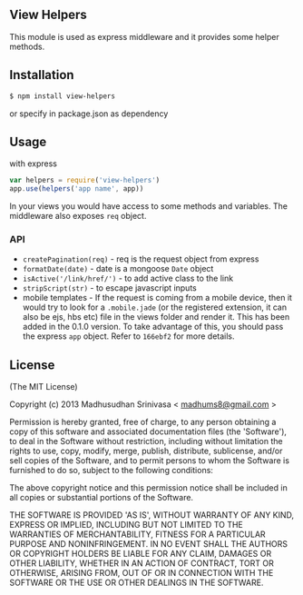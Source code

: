 ## View Helpers

This module is used as express middleware and it provides some helper methods.

## Installation

```sh
$ npm install view-helpers
```

or specify in package.json as dependency

## Usage

with express

```js
var helpers = require('view-helpers')
app.use(helpers('app name', app))
```

In your views you would have access to some methods and variables. The middleware also exposes `req` object.

### API

* `createPagination(req)` - req is the request object from express
* `formatDate(date)` - date is a mongoose `Date` object
* `isActive('/link/href/')` - to add active class to the link
* `stripScript(str)` - to escape javascript inputs
* mobile templates - If the request is coming from a mobile device, then it would try to look for a `.mobile.jade` (or the registered extension, it can also be ejs, hbs etc) file in the views folder and render it. This has been added in the 0.1.0 version. To take advantage of this, you should pass the express `app` object. Refer to `166ebf2` for more details.

## License
(The MIT License)

Copyright (c) 2013 Madhusudhan Srinivasa < [madhums8@gmail.com](mailto:madhums8@gmail.com) >

Permission is hereby granted, free of charge, to any person obtaining a copy of this software and associated documentation files (the 'Software'), to deal in the Software without restriction, including without limitation the rights to use, copy, modify, merge, publish, distribute, sublicense, and/or sell copies of the Software, and to permit persons to whom the Software is furnished to do so, subject to the following conditions:

The above copyright notice and this permission notice shall be included in all copies or substantial portions of the Software.

THE SOFTWARE IS PROVIDED 'AS IS', WITHOUT WARRANTY OF ANY KIND, EXPRESS OR IMPLIED, INCLUDING BUT NOT LIMITED TO THE WARRANTIES OF MERCHANTABILITY, FITNESS FOR A PARTICULAR PURPOSE AND NONINFRINGEMENT. IN NO EVENT SHALL THE AUTHORS OR COPYRIGHT HOLDERS BE LIABLE FOR ANY CLAIM, DAMAGES OR OTHER LIABILITY, WHETHER IN AN ACTION OF CONTRACT, TORT OR OTHERWISE, ARISING FROM, OUT OF OR IN CONNECTION WITH THE SOFTWARE OR THE USE OR OTHER DEALINGS IN THE SOFTWARE.
